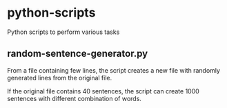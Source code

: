 # python-scripts
Python scripts to perform various tasks

## random-sentence-generator.py

From a file containing few lines, the script creates a new file with randomly generated lines from the original file.

If the original file contains 40 sentences, the script can create 1000 sentences with different combination of words.

